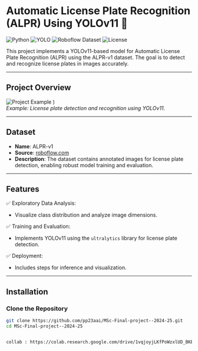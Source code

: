 # Automatic License Plate Recognition (ALPR) Using YOLOv11 🚗

![Python](https://img.shields.io/badge/Python-3.8%2B-blue.svg)
![YOLO](https://img.shields.io/badge/YOLO-v11-orange.svg)
![Roboflow Dataset](https://img.shields.io/badge/Dataset-ALPR--v1-brightgreen.svg)
![License](https://img.shields.io/badge/License-MIT-green.svg)

This project implements a YOLOv11-based model for Automatic License Plate Recognition (ALPR) using the ALPR-v1 dataset. The goal is to detect and recognize license plates in images accurately.

---

## **Project Overview**

![Project Example]( https://encrypted-tbn0.gstatic.com/images?q=tbn:ANd9GcQueDXdPI7O6213se-R2XvrwXirZE5ZK74fBw&s)
)  
*Example: License plate detection and recognition using YOLOv11.*

---

## **Dataset**

- **Name**: ALPR-v1
- **Source**: [roboflow.com](https://universe.roboflow.com/souvik-saha/alpr-sccba/dataset/1)
- **Description**: The dataset contains annotated images for license plate detection, enabling robust model training and evaluation.

---

## **Features**

✅ Exploratory Data Analysis:  
   - Visualize class distribution and analyze image dimensions.

✅ Training and Evaluation:  
   - Implements YOLOv11 using the `ultralytics` library for license plate detection.

✅ Deployment:  
   - Includes steps for inference and visualization.

---

## **Installation**

### Clone the Repository
```bash
git clone https://github.com/pp23aai/MSc-Final-project--2024-25.git
cd MSc-Final-project--2024-25


collab : https://colab.research.google.com/drive/1vqjoyjLKfPoWzxlUD_BKEXc6JISXXCOH#scrollTo=Hne4WXVsLCce
